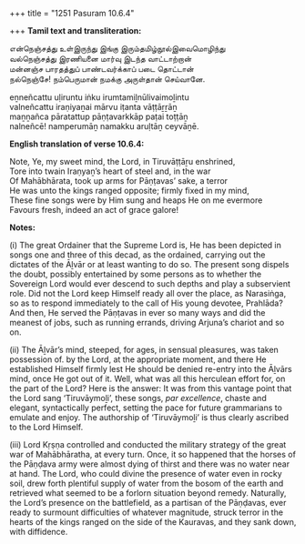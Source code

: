 +++
title = "1251 Pasuram 10.6.4"

+++
**Tamil text and transliteration:**

என்நெஞ்சத்து உள்இருந்து இங்கு இரும்தமிழ்நூல்இவைமொழிந்து  
வல்நெஞ்சத்து இரணியனை மார்வு இடந்த வாட்டாற்றான்  
மன்னஞ்ச பாரதத்துப் பாண்டவர்க்காப் படை தொட்டான்  
நல்நெஞ்சே! நம்பெருமான் நமக்கு அருள்தான் செய்வானே.

eṉneñcattu uḷiruntu iṅku irumtamiḻnūlivaimoḻintu  
valneñcattu iraṇiyaṉai mārvu iṭanta vāṭṭāṟṟāṉ  
maṉṉañca pāratattup pāṇṭavarkkāp paṭai toṭṭāṉ  
nalneñcē! namperumāṉ namakku aruḷtāṉ ceyvāṉē.

**English translation of verse 10.6.4:**

Note, Ye, my sweet mind, the Lord, in Tiruvāṭṭāṟu enshrined,  
Tore into twain Iraṇyaṉ’s heart of steel and, in the war  
Of Mahābhārata, took up arms for Pāṇṭavas’ sake, a terror  
He was unto the kings ranged opposite; firmly fixed in my mind,  
These fine songs were by Him sung and heaps He on me evermore  
Favours fresh, indeed an act of grace galore!

**Notes:**

\(i\) The great Ordainer that the Supreme Lord is, He has been depicted in songs one and three of this decad, as the ordained, carrying out the dictates of the Āḻvār or at least wanting to do so. The present song dispels the doubt, possibly entertained by some persons as to whether the Sovereign Lord would ever descend to such depths and play a subservient role. Did not the Lord keep Himself ready all over the place, as Narasiṅga, so as to respond immediately to the call of His young devotee, Prahlāda? And then, He served the Pāṇṭavas in ever so many ways and did the meanest of jobs, such as running errands, driving Arjuna’s chariot and so on.

\(ii\) The Āḻvār’s mind, steeped, for ages, in sensual pleasures, was taken possession of. by the Lord, at the appropriate moment, and there He established Himself firmly lest He should be denied re-entry into the Āḻvārs mind, once He got out of it. Well, what was all this herculean effort for, on the part of the Lord? Here is the answer: It was from this vantage point that the Lord sang ‘Tiruvāymoḻi’, these songs, *par excellence*, chaste and elegant, syntactically perfect, setting the pace for future grammarians to emulate and enjoy. The authorship of ‘Tiruvāymoḻi’ is thus clearly ascribed to the Lord Himself.

\(iii\) Lord Kṛṣṇa controlled and conducted the military strategy of the great war of Mahābhāratha, at every turn. Once, it so happened that the horses of the Pāṇḍava army were almost dying of thirst and there was no water near at hand. The Lord, who could divine the presence of water even in rocky soil, drew forth plentiful supply of water from the bosom of the earth and retrieved what seemed to be a forlorn situation beyond remedy. Naturally, the Lord’s presence on the battlefield, as a partisan of the Pāṇḍavas, ever ready to surmount difficulties of whatever magnitude, struck terror in the hearts of the kings ranged on the side of the Kauravas, and they sank down, with diffidence.



